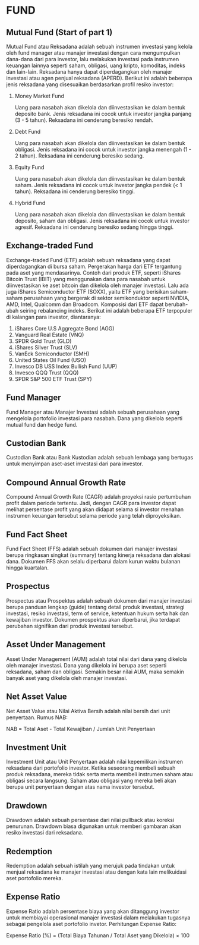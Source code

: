 # FUND

## Mutual Fund (Start of part 1)

Mutual Fund atau Reksadana adalah sebuah instrumen investasi yang kelola oleh fund manager atau manajer investasi dengan cara mengumpulkan dana-dana dari para investor, lalu melakukan investasi pada instrumen keuangan lainnya seperti saham, obligasi, uang kripto, komoditas, indeks dan lain-lain. Reksadana hanya dapat diperdagangkan oleh manajer investasi atau agen penjual reksadana (APERD). Berikut ini adalah beberapa jenis reksadana yang disesuaikan berdasarkan profil resiko investor:
1. Money Market Fund

   Uang para nasabah akan dikelola dan diinvestasikan ke dalam bentuk deposito bank. Jenis reksadana ini cocok untuk investor jangka panjang (3 - 5 tahun). Reksadana ini cenderung beresiko rendah.
   
2. Debt Fund

   Uang para nasabah akan dikelola dan diinvestasikan ke dalam bentuk obligasi. Jenis reksadana ini cocok untuk investor jangka menengah (1 - 2 tahun). Reksadana ini cenderung beresiko sedang.
   
3. Equity Fund

   Uang para nasabah akan dikelola dan diinvestasikan ke dalam bentuk saham. Jenis reksadana ini cocok untuk investor jangka pendek (< 1 tahun). Reksadana ini cenderung beresiko tinggi.
   
4. Hybrid Fund

   Uang para nasabah akan dikelola dan diinvestasikan ke dalam bentuk deposito, saham dan obligasi. Jenis reksadana ini cocok untuk investor agresif. Reksadana ini cenderung beresiko sedang hingga tinggi.


## Exchange-traded Fund

Exchange-traded Fund (ETF) adalah sebuah reksadana yang dapat diperdagangkan di bursa saham. Pergerakan harga dari ETF tergantung pada aset yang mendasarinya. Contoh dari produk ETF, seperti iShares Bitcoin Trust (IBIT) yang menggunakan dana para nasabah untuk diinvestasikan ke aset bitcoin dan dikelola oleh manajer investasi. Lalu ada juga iShares Semiconductor ETF (SOXX), yaitu ETF yang berisikan saham-saham perusahaan yang bergerak di sektor semikonduktor seperti NVIDIA, AMD, Intel, Qualcomm dan Broadcom. Komposisi dari ETF dapat berubah-ubah seiring rebalancing indeks. Berikut ini adalah beberapa ETF terpopuler di kalangan para investor, diantaranya:

1. iShares Core U.S Aggregate Bond (AGG)
2. Vanguard Real Estate (VNQ)
3. SPDR Gold Trust (GLD)
4. iShares Silver Trust (SLV)
5. VanEck Semiconductor (SMH)
6. United States Oil Fund (USO)
7. Invesco DB USS Index Bullish Fund (UUP)
8. Invesco QQQ Trust (QQQ)
9. SPDR S&P 500 ETF Trust (SPY)


## Fund Manager

Fund Manager atau Manajer Investasi adalah sebuah perusahaan yang mengelola portofolio investasi para nasabah. Dana yang dikelola seperti mutual fund dan hedge fund.

## Custodian Bank

Custodian Bank atau Bank Kustodian adalah sebuah lembaga yang bertugas untuk menyimpan aset-aset investasi dari para investor.

## Compound Annual Growth Rate

Compound Annual Growth Rate (CAGR) adalah proyeksi rasio pertumbuhan profit dalam periode tertentu. Jadi, dengan CAGR para investor dapat melihat persentase profit yang akan didapat selama si investor menahan instrumen keuangan tersebut selama periode yang telah diproyeksikan.

## Fund Fact Sheet

Fund Fact Sheet (FFS) adalah sebuah dokumen dari manajer investasi berupa ringkasan singkat (summary) tentang kinerja reksadana dan alokasi dana. Dokumen FFS akan selalu diperbarui dalam kurun waktu bulanan hingga kuartalan.

## Prospectus

Prospectus atau Prospektus adalah sebuah dokumen dari manajer investasi berupa panduan lengkap (guide) tentang detail produk investasi, strategi investasi, resiko investasi, term of service, ketentuan hukum serta hak dan kewajiban investor. Dokumen prospektus akan diperbarui, jika terdapat perubahan signifikan dari produk investasi tersebut.

## Asset Under Management

Asset Under Management (AUM) adalah total nilai dari dana yang dikelola oleh manajer investasi. Dana yang dikelola ini berupa aset seperti reksadana, saham dan obligasi. Semakin besar nilai AUM, maka semakin banyak aset yang dikelola oleh manajer investasi.

## Net Asset Value

Net Asset Value atau Nilai Aktiva Bersih adalah nilai bersih dari unit penyertaan. Rumus NAB:

NAB = Total Aset - Total Kewajiban / Jumlah Unit Penyertaan 

## Investment Unit

Investment Unit atau Unit Penyertaan adalah nilai kepemilikan instrumen reksadana dari portofolio investor. Ketika seseorang membeli sebuah produk reksadana, mereka tidak serta merta membeli instrumen saham atau obligasi secara langsung. Saham atau obligasi yang mereka beli akan berupa unit penyertaan dengan atas nama investor tersebut.

## Drawdown

Drawdown adalah sebuah persentase dari nilai pullback atau koreksi penurunan. Drawdown biasa digunakan untuk memberi gambaran akan resiko investasi dari reksadana.

## Redemption

Redemption adalah sebuah istilah yang merujuk pada tindakan untuk menjual reksadana ke manajer investasi atau dengan kata lain melikuidasi aset portofolio mereka.

## Expense Ratio

Expense Ratio adalah persentase biaya yang akan ditanggung investor untuk membiayai operasional manajer investasi dalam melakukan tugasnya sebagai pengelola aset portofolio invetor. Perhitungan Expense Ratio:

Expense Ratio (%) = (Total Biaya Tahunan / Total Aset yang Dikelola) × 100